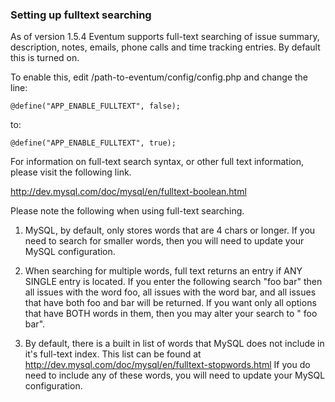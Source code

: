 ### Setting up fulltext searching

As of version 1.5.4 Eventum supports full-text searching of issue summary, description, notes, emails, phone calls and time tracking entries. By default this is turned on.

To enable this, edit /path-to-eventum/config/config.php and change the line:

`@define("APP_ENABLE_FULLTEXT", false);`

to:

`@define("APP_ENABLE_FULLTEXT", true);`

For information on full-text search syntax, or other full text information, please visit the following link.

<http://dev.mysql.com/doc/mysql/en/fulltext-boolean.html>

Please note the following when using full-text searching.

1. MySQL, by default, only stores words that are 4 chars or longer. If you need to search for smaller words, then you will need to update your MySQL configuration.

2. When searching for multiple words, full text returns an entry if ANY SINGLE entry is located. If you enter the following search "foo bar" then all issues with the word foo, all issues with the word bar, and all issues that have both foo and bar will be returned. If you want only all options that have BOTH words in them, then you may alter your search to " foo bar".

3. By default, there is a built in list of words that MySQL does not include in it's full-text index. This list can be found at <http://dev.mysql.com/doc/mysql/en/fulltext-stopwords.html> If you do need to include any of these words, you will need to update your MySQL configuration.

